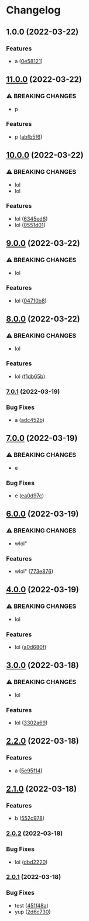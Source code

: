 # Changelog

## 1.0.0 (2022-03-22)


### Features

* a ([0e58121](https://github.com/jeremytchang/test-release-please-go/commit/0e58121b2104131ba587fb953b96f1dab023896e))

## [11.0.0](https://github.com/jeremytchang/test-release-please-go/compare/go/v10.0.0...go/v11.0.0) (2022-03-22)


### ⚠ BREAKING CHANGES

* p

### Features

* p ([abfb5f6](https://github.com/jeremytchang/test-release-please-go/commit/abfb5f603cf564522eb4c731c51358e50f7c45f2))

## [10.0.0](https://github.com/jeremytchang/test-release-please-go/compare/go/v9.0.0...go/v10.0.0) (2022-03-22)


### ⚠ BREAKING CHANGES

* lol
* lol

### Features

* lol ([6345ed6](https://github.com/jeremytchang/test-release-please-go/commit/6345ed6e51b6d4d8cb8a82701c4129dd247e3a0f))
* lol ([0551d01](https://github.com/jeremytchang/test-release-please-go/commit/0551d01f7710cc7c511b8205c8239eb91bfa9119))

## [9.0.0](https://github.com/jeremytchang/test-release-please-go/compare/go/v8.0.0...go/v9.0.0) (2022-03-22)


### ⚠ BREAKING CHANGES

* lol

### Features

* lol ([04710b8](https://github.com/jeremytchang/test-release-please-go/commit/04710b82b005cd1a2c28998d901bce0b6ebb6285))

## [8.0.0](https://github.com/jeremytchang/test-release-please-go/compare/go-v7.0.1...go/v8.0.0) (2022-03-22)


### ⚠ BREAKING CHANGES

* lol

### Features

* lol ([f1db65b](https://github.com/jeremytchang/test-release-please-go/commit/f1db65bbbc96638c96553af57d0af2644ad57d2e))

### [7.0.1](https://www.github.com/jeremytchang/test-release-please-go/compare/go-v7.0.0...go-v7.0.1) (2022-03-19)


### Bug Fixes

* a ([adc452b](https://www.github.com/jeremytchang/test-release-please-go/commit/adc452ba086d3005768ecc25baf74fca02cb6c88))

## [7.0.0](https://www.github.com/jeremytchang/test-release-please-go/compare/go-v6.0.0...go-v7.0.0) (2022-03-19)


### ⚠ BREAKING CHANGES

* e

### Bug Fixes

* e ([ea0d97c](https://www.github.com/jeremytchang/test-release-please-go/commit/ea0d97c36a4b4e222f39d1bffb6a47b0ee5fe3b6))

## [6.0.0](https://www.github.com/jeremytchang/test-release-please-go/compare/go-v5.0.0...go-v6.0.0) (2022-03-19)


### ⚠ BREAKING CHANGES

* wlol"

### Features

* wlol" ([773e876](https://www.github.com/jeremytchang/test-release-please-go/commit/773e876580edc5994444fdbcd09947d2e786f42f))

## [4.0.0](https://www.github.com/jeremytchang/test-release-please-go/compare/go-v3.0.0...go-v4.0.0) (2022-03-19)


### ⚠ BREAKING CHANGES

* lol

### Features

* lol ([a0d680f](https://www.github.com/jeremytchang/test-release-please-go/commit/a0d680f8276b4f205412b5bb78cdb12b8124c8c8))

## [3.0.0](https://www.github.com/jeremytchang/test-release-please-go/compare/go-v2.2.0...go-v3.0.0) (2022-03-18)


### ⚠ BREAKING CHANGES

* lol

### Features

* lol ([3302a69](https://www.github.com/jeremytchang/test-release-please-go/commit/3302a69560b53e8b4c6501af5a8bd7f0ef94e44c))

## [2.2.0](https://www.github.com/jeremytchang/test-release-please-go/compare/go-v2.1.0...go-v2.2.0) (2022-03-18)


### Features

* a ([5e95f14](https://www.github.com/jeremytchang/test-release-please-go/commit/5e95f14c563186a2de53ea2e54134b62a81bef2b))

## [2.1.0](https://www.github.com/jeremytchang/test-release-please-go/compare/go-v2.0.2...go-v2.1.0) (2022-03-18)


### Features

* b ([552c978](https://www.github.com/jeremytchang/test-release-please-go/commit/552c978b2706761f5db281215a22030679c33012))

### [2.0.2](https://www.github.com/jeremytchang/test-release-please-go/compare/go-v2.0.1...go-v2.0.2) (2022-03-18)


### Bug Fixes

* lol ([dbd2220](https://www.github.com/jeremytchang/test-release-please-go/commit/dbd2220cc56e07c21f0f678058a60139d8ad4dc1))

### [2.0.1](https://www.github.com/jeremytchang/test-release-please-go/compare/go_sdk-v2.0.0...go_sdk-v2.0.1) (2022-03-18)


### Bug Fixes

* test ([451f48a](https://www.github.com/jeremytchang/test-release-please-go/commit/451f48ad427ab9e8ac55602596150ce0a2e4f13d))
* yup ([2d6c730](https://www.github.com/jeremytchang/test-release-please-go/commit/2d6c7306feaf26763f4fdcf0bba88c5d0576716d))
